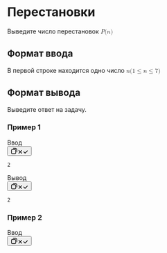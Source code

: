 <div class="Panel Panel_customScroll Panel_customScroll MainPage_MainPage-ProblemScrollPanel__mIj5_"><div data-simplebar="init" class="Scrollbar Panel-Scrollbar simplebar-scrollable-y" style="width: 458px; height: 597px;"><div class="simplebar-wrapper" style="margin: 0px;"><div class="simplebar-height-auto-observer-wrapper"><div class="simplebar-height-auto-observer"></div></div><div class="simplebar-mask"><div class="simplebar-offset" style="right: 0px; bottom: 0px;"><div class="simplebar-content-wrapper" tabindex="0" role="region" aria-label="scrollable content" style="height: 100%; overflow: hidden scroll;"><div class="simplebar-content" style="padding: 0px;"><div class="Problem_Problem__MgP8f MainPage_MainPage-Problem__h2Uqg MainPage_MainPage-TabContent__9qsJL"><div class="Problem_Problem-Wrapper__nqDY9"><div class="Problem_Problem-Head__Gccsv"><h1 class="Problem_Problem-Header__3kZF9"><span class="Text Text_weight_medium Problem_Problem-Title__r5Adh">Перестановки</span></h1></div><div><div><div class="Markdown Markdown_Markdown__l_EM0"><p class="Markdown_Markdown-Paragraph__u_qpb"><span class="Text Text_typography_body-long-m Text_weight_regular">Выведите число перестановок <!-- --><span><span class="katex"><span class="katex-mathml"><math xmlns="http://www.w3.org/1998/Math/MathML"><semantics><mrow><mi>P</mi><mo stretchy="false">(</mo><mi>n</mi><mo stretchy="false">)</mo></mrow><div><h2 class="ProblemStatement_ProblemStatement-Title__lnhuJ"><span class="Text Text_weight_medium">Формат ввода</span></h2><div><div class="Markdown Markdown_Markdown__l_EM0"><p class="Markdown_Markdown-Paragraph__u_qpb"><span class="Text Text_typography_body-long-m Text_weight_regular">В первой строке находится одно число <!-- --><span><span class="katex"><span class="katex-mathml"><math xmlns="http://www.w3.org/1998/Math/MathML"><semantics><mrow><mi>n</mi></mrow><!-- --> <!-- --><span><span class="katex"><span class="katex-mathml"><math xmlns="http://www.w3.org/1998/Math/MathML"><semantics><mrow><mo stretchy="false">(</mo><mn>1</mn><mo>≤</mo><mi>n</mi><mo>≤</mo><mn>7</mn><mo stretchy="false">)</mo></mrow><div><h2 class="ProblemStatement_ProblemStatement-Title__lnhuJ"><span class="Text Text_weight_medium">Формат вывода</span></h2><div><div class="Markdown Markdown_Markdown__l_EM0"><p class="Markdown_Markdown-Paragraph__u_qpb"><span class="Text Text_typography_body-long-m Text_weight_regular">Выведите ответ на задачу.</span></p></div></div></div><div><h3><span class="Text Text_typography_headline-xs Text_weight_medium">Пример 1</span></h3><div class="MarkdownStatementSample_MarkdownStatementSample___LX3V"><div class="CodeSnippet CodeSnippet_view_default undefined" data-testid="code-snippet"><div class="CodeSnippet-Header"><span>Ввод</span></div><div class="CodeSnippet-CopyWrapper"><button aria-label="Копировать в буфер обмена" type="button" class="Button2 Button2_size_s Button2_view_ghost CopyToClipbord CodeSnippet-Copy CodeSnippet-Copy_visually-hidden" autocomplete="off"><span class="Icon Icon_size_m Icon_hasGlyph_noFill Icon_sizeManagement_self Icon_glyph_copy Icon_hasGlyph_noFill Icon_sizeManagement_self Button2-Icon" aria-hidden="true"><svg width="16" height="16" viewBox="0 0 16 16" fill="none" xmlns="http://www.w3.org/2000/svg"><path fill-rule="evenodd" clip-rule="evenodd" d="M1 6.6C1 5.05361 2.2536 3.8 3.8 3.8H9.4C10.9464 3.8 12.2 5.0536 12.2 6.6V12.2C12.2 13.7464 10.9464 15 9.4 15H3.8C2.25361 15 1 13.7464 1 12.2V6.6ZM3.8 5.2C3.0268 5.2 2.4 5.8268 2.4 6.6V12.2C2.4 12.9732 3.0268 13.6 3.8 13.6H9.4C10.1732 13.6 10.8 12.9732 10.8 12.2V6.6C10.8 5.8268 10.1732 5.2 9.4 5.2H3.8Z" fill="currentColor"></path><path fill-rule="evenodd" clip-rule="evenodd" d="M14.3 10.8C14.6866 10.8 15 10.4866 15 10.1V5.9C15 3.19381 12.8062 1 10.1 1H5.9C5.5134 1 5.2 1.3134 5.2 1.7C5.2 2.0866 5.5134 2.4 5.9 2.4H10.1C12.033 2.4 13.6 3.967 13.6 5.9V10.1C13.6 10.4866 13.9134 10.8 14.3 10.8Z" fill="currentColor"></path></svg></span><span class="Button2-Text"><span class="Icon Icon_size_s Icon_hasGlyph_noFill Icon_sizeManagement_self Icon_glyph_close Icon_hasGlyph_noFill Icon_sizeManagement_self CopyToClipbord-StateIcon" aria-hidden="true"><svg width="12" height="12" viewBox="0 0 12 12" fill="none" xmlns="http://www.w3.org/2000/svg"><path d="M2.21869 8.71635C1.9258 9.00924 1.9258 9.48412 2.21869 9.77701C2.51159 10.0699 2.98646 10.0699 3.27935 9.77701L5.99791 7.05845L8.71647 9.77701C9.00936 10.0699 9.48424 10.0699 9.77713 9.77701C10.07 9.48412 10.07 9.00925 9.77713 8.71635L7.05857 5.99779L9.77713 3.27923C10.07 2.98634 10.07 2.51146 9.77713 2.21857C9.48424 1.92568 9.00936 1.92568 8.71647 2.21857L5.99791 4.93713L3.27935 2.21858C2.98646 1.92568 2.51159 1.92568 2.21869 2.21858C1.9258 2.51147 1.9258 2.98634 2.21869 3.27924L4.93725 5.99779L2.21869 8.71635Z" fill="currentColor"></path></svg></span><span class="Icon Icon_size_s Icon_hasGlyph_noFill Icon_sizeManagement_self Icon_glyph_check Icon_hasGlyph_noFill Icon_sizeManagement_self CopyToClipbord-StateIcon" aria-hidden="true"><svg width="12" height="12" viewBox="0 0 12 12" fill="none" xmlns="http://www.w3.org/2000/svg"><path d="M4.55585 9.41902C4.56019 9.42359 4.5646 9.42811 4.56908 9.43259C4.67268 9.53619 4.79905 9.60314 4.93207 9.63345C5.17526 9.68902 5.44077 9.6221 5.63017 9.43269C5.63583 9.42703 5.64138 9.4213 5.64683 9.41551L10.982 4.08038C11.2748 3.78749 11.2748 3.31261 10.982 3.01972C10.6891 2.72683 10.2142 2.72683 9.9213 3.01972L5.09958 7.84143L2.48053 5.22238C2.18763 4.92949 1.71276 4.92949 1.41987 5.22238C1.12697 5.51527 1.12697 5.99015 1.41987 6.28304L4.55585 9.41902Z" fill="currentColor"></path></svg></span></span></button></div><div class="CodeSnippet-Content"><pre class="CodeSnippet-Code" tabindex="-1"><code>2
</code></pre></div></div><div class="CodeSnippet CodeSnippet_view_default undefined" data-testid="code-snippet"><div class="CodeSnippet-Header"><span>Вывод</span></div><div class="CodeSnippet-CopyWrapper"><button aria-label="Копировать в буфер обмена" type="button" class="Button2 Button2_size_s Button2_view_ghost CopyToClipbord CodeSnippet-Copy CodeSnippet-Copy_visually-hidden" autocomplete="off"><span class="Icon Icon_size_m Icon_hasGlyph_noFill Icon_sizeManagement_self Icon_glyph_copy Icon_hasGlyph_noFill Icon_sizeManagement_self Button2-Icon" aria-hidden="true"><svg width="16" height="16" viewBox="0 0 16 16" fill="none" xmlns="http://www.w3.org/2000/svg"><path fill-rule="evenodd" clip-rule="evenodd" d="M1 6.6C1 5.05361 2.2536 3.8 3.8 3.8H9.4C10.9464 3.8 12.2 5.0536 12.2 6.6V12.2C12.2 13.7464 10.9464 15 9.4 15H3.8C2.25361 15 1 13.7464 1 12.2V6.6ZM3.8 5.2C3.0268 5.2 2.4 5.8268 2.4 6.6V12.2C2.4 12.9732 3.0268 13.6 3.8 13.6H9.4C10.1732 13.6 10.8 12.9732 10.8 12.2V6.6C10.8 5.8268 10.1732 5.2 9.4 5.2H3.8Z" fill="currentColor"></path><path fill-rule="evenodd" clip-rule="evenodd" d="M14.3 10.8C14.6866 10.8 15 10.4866 15 10.1V5.9C15 3.19381 12.8062 1 10.1 1H5.9C5.5134 1 5.2 1.3134 5.2 1.7C5.2 2.0866 5.5134 2.4 5.9 2.4H10.1C12.033 2.4 13.6 3.967 13.6 5.9V10.1C13.6 10.4866 13.9134 10.8 14.3 10.8Z" fill="currentColor"></path></svg></span><span class="Button2-Text"><span class="Icon Icon_size_s Icon_hasGlyph_noFill Icon_sizeManagement_self Icon_glyph_close Icon_hasGlyph_noFill Icon_sizeManagement_self CopyToClipbord-StateIcon" aria-hidden="true"><svg width="12" height="12" viewBox="0 0 12 12" fill="none" xmlns="http://www.w3.org/2000/svg"><path d="M2.21869 8.71635C1.9258 9.00924 1.9258 9.48412 2.21869 9.77701C2.51159 10.0699 2.98646 10.0699 3.27935 9.77701L5.99791 7.05845L8.71647 9.77701C9.00936 10.0699 9.48424 10.0699 9.77713 9.77701C10.07 9.48412 10.07 9.00925 9.77713 8.71635L7.05857 5.99779L9.77713 3.27923C10.07 2.98634 10.07 2.51146 9.77713 2.21857C9.48424 1.92568 9.00936 1.92568 8.71647 2.21857L5.99791 4.93713L3.27935 2.21858C2.98646 1.92568 2.51159 1.92568 2.21869 2.21858C1.9258 2.51147 1.9258 2.98634 2.21869 3.27924L4.93725 5.99779L2.21869 8.71635Z" fill="currentColor"></path></svg></span><span class="Icon Icon_size_s Icon_hasGlyph_noFill Icon_sizeManagement_self Icon_glyph_check Icon_hasGlyph_noFill Icon_sizeManagement_self CopyToClipbord-StateIcon" aria-hidden="true"><svg width="12" height="12" viewBox="0 0 12 12" fill="none" xmlns="http://www.w3.org/2000/svg"><path d="M4.55585 9.41902C4.56019 9.42359 4.5646 9.42811 4.56908 9.43259C4.67268 9.53619 4.79905 9.60314 4.93207 9.63345C5.17526 9.68902 5.44077 9.6221 5.63017 9.43269C5.63583 9.42703 5.64138 9.4213 5.64683 9.41551L10.982 4.08038C11.2748 3.78749 11.2748 3.31261 10.982 3.01972C10.6891 2.72683 10.2142 2.72683 9.9213 3.01972L5.09958 7.84143L2.48053 5.22238C2.18763 4.92949 1.71276 4.92949 1.41987 5.22238C1.12697 5.51527 1.12697 5.99015 1.41987 6.28304L4.55585 9.41902Z" fill="currentColor"></path></svg></span></span></button></div><div class="CodeSnippet-Content"><pre class="CodeSnippet-Code" tabindex="-1"><code>2
</code></pre></div></div></div></div><div><h3><span class="Text Text_typography_headline-xs Text_weight_medium">Пример 2</span></h3><div class="MarkdownStatementSample_MarkdownStatementSample___LX3V"><div class="CodeSnippet CodeSnippet_view_default undefined" data-testid="code-snippet"><div class="CodeSnippet-Header"><span>Ввод</span></div><div class="CodeSnippet-CopyWrapper"><button aria-label="Копировать в буфер обмена" type="button" class="Button2 Button2_size_s Button2_view_ghost CopyToClipbord CodeSnippet-Copy CodeSnippet-Copy_visually-hidden" autocomplete="off"><span class="Icon Icon_size_m Icon_hasGlyph_noFill Icon_sizeManagement_self Icon_glyph_copy Icon_hasGlyph_noFill Icon_sizeManagement_self Button2-Icon" aria-hidden="true"><svg width="16" height="16" viewBox="0 0 16 16" fill="none" xmlns="http://www.w3.org/2000/svg"><path fill-rule="evenodd" clip-rule="evenodd" d="M1 6.6C1 5.05361 2.2536 3.8 3.8 3.8H9.4C10.9464 3.8 12.2 5.0536 12.2 6.6V12.2C12.2 13.7464 10.9464 15 9.4 15H3.8C2.25361 15 1 13.7464 1 12.2V6.6ZM3.8 5.2C3.0268 5.2 2.4 5.8268 2.4 6.6V12.2C2.4 12.9732 3.0268 13.6 3.8 13.6H9.4C10.1732 13.6 10.8 12.9732 10.8 12.2V6.6C10.8 5.8268 10.1732 5.2 9.4 5.2H3.8Z" fill="currentColor"></path><path fill-rule="evenodd" clip-rule="evenodd" d="M14.3 10.8C14.6866 10.8 15 10.4866 15 10.1V5.9C15 3.19381 12.8062 1 10.1 1H5.9C5.5134 1 5.2 1.3134 5.2 1.7C5.2 2.0866 5.5134 2.4 5.9 2.4H10.1C12.033 2.4 13.6 3.967 13.6 5.9V10.1C13.6 10.4866 13.9134 10.8 14.3 10.8Z" fill="currentColor"></path></svg></span><span class="Button2-Text"><span class="Icon Icon_size_s Icon_hasGlyph_noFill Icon_sizeManagement_self Icon_glyph_close Icon_hasGlyph_noFill Icon_sizeManagement_self CopyToClipbord-StateIcon" aria-hidden="true"><svg width="12" height="12" viewBox="0 0 12 12" fill="none" xmlns="http://www.w3.org/2000/svg"><path d="M2.21869 8.71635C1.9258 9.00924 1.9258 9.48412 2.21869 9.77701C2.51159 10.0699 2.98646 10.0699 3.27935 9.77701L5.99791 7.05845L8.71647 9.77701C9.00936 10.0699 9.48424 10.0699 9.77713 9.77701C10.07 9.48412 10.07 9.00925 9.77713 8.71635L7.05857 5.99779L9.77713 3.27923C10.07 2.98634 10.07 2.51146 9.77713 2.21857C9.48424 1.92568 9.00936 1.92568 8.71647 2.21857L5.99791 4.93713L3.27935 2.21858C2.98646 1.92568 2.51159 1.92568 2.21869 2.21858C1.9258 2.51147 1.9258 2.98634 2.21869 3.27924L4.93725 5.99779L2.21869 8.71635Z" fill="currentColor"></path></svg></span><span class="Icon Icon_size_s Icon_hasGlyph_noFill Icon_sizeManagement_self Icon_glyph_check Icon_hasGlyph_noFill Icon_sizeManagement_self CopyToClipbord-StateIcon" aria-hidden="true"><svg width="12" height="12" viewBox="0 0 12 12" fill="none" xmlns="http://www.w3.org/2000/svg"><path d="M4.55585 9.41902C4.56019 9.42359 4.5646 9.42811 4.56908 9.43259C4.67268 9.53619 4.79905 9.60314 4.93207 9.63345C5.17526 9.68902 5.44077 9.6221 5.63017 9.43269C5.63583 9.42703 5.64138 9.4213 5.64683 9.41551L10.982 4.08038C11.2748 3.78749 11.2748 3.31261 10.982 3.01972C10.6891 2.72683 10.2142 2.72683 9.9213 3.01972L5.09958 7.84143L2.48053 5.22238C2.18763 4.92949 1.71276 4.92949 1.41987 5.22238C1.12697 5.51527 1.12697 5.99015 1.41987 6.28304L4.55585 9.41902Z" fill="currentColor"></path></svg></span></span></button></div><div class="CodeSnippet-Content"><pre class="CodeSnippet-Code" tabindex="-1"><code>1
</code></pre></div></div><div class="CodeSnippet CodeSnippet_view_default undefined" data-testid="code-snippet"><div class="CodeSnippet-Header"><span>Вывод</span></div><div class="CodeSnippet-CopyWrapper"><button aria-label="Копировать в буфер обмена" type="button" class="Button2 Button2_size_s Button2_view_ghost CopyToClipbord CodeSnippet-Copy CodeSnippet-Copy_visually-hidden" autocomplete="off"><span class="Icon Icon_size_m Icon_hasGlyph_noFill Icon_sizeManagement_self Icon_glyph_copy Icon_hasGlyph_noFill Icon_sizeManagement_self Button2-Icon" aria-hidden="true"><svg width="16" height="16" viewBox="0 0 16 16" fill="none" xmlns="http://www.w3.org/2000/svg"><path fill-rule="evenodd" clip-rule="evenodd" d="M1 6.6C1 5.05361 2.2536 3.8 3.8 3.8H9.4C10.9464 3.8 12.2 5.0536 12.2 6.6V12.2C12.2 13.7464 10.9464 15 9.4 15H3.8C2.25361 15 1 13.7464 1 12.2V6.6ZM3.8 5.2C3.0268 5.2 2.4 5.8268 2.4 6.6V12.2C2.4 12.9732 3.0268 13.6 3.8 13.6H9.4C10.1732 13.6 10.8 12.9732 10.8 12.2V6.6C10.8 5.8268 10.1732 5.2 9.4 5.2H3.8Z" fill="currentColor"></path><path fill-rule="evenodd" clip-rule="evenodd" d="M14.3 10.8C14.6866 10.8 15 10.4866 15 10.1V5.9C15 3.19381 12.8062 1 10.1 1H5.9C5.5134 1 5.2 1.3134 5.2 1.7C5.2 2.0866 5.5134 2.4 5.9 2.4H10.1C12.033 2.4 13.6 3.967 13.6 5.9V10.1C13.6 10.4866 13.9134 10.8 14.3 10.8Z" fill="currentColor"></path></svg></span><span class="Button2-Text"><span class="Icon Icon_size_s Icon_hasGlyph_noFill Icon_sizeManagement_self Icon_glyph_close Icon_hasGlyph_noFill Icon_sizeManagement_self CopyToClipbord-StateIcon" aria-hidden="true"><svg width="12" height="12" viewBox="0 0 12 12" fill="none" xmlns="http://www.w3.org/2000/svg"><path d="M2.21869 8.71635C1.9258 9.00924 1.9258 9.48412 2.21869 9.77701C2.51159 10.0699 2.98646 10.0699 3.27935 9.77701L5.99791 7.05845L8.71647 9.77701C9.00936 10.0699 9.48424 10.0699 9.77713 9.77701C10.07 9.48412 10.07 9.00925 9.77713 8.71635L7.05857 5.99779L9.77713 3.27923C10.07 2.98634 10.07 2.51146 9.77713 2.21857C9.48424 1.92568 9.00936 1.92568 8.71647 2.21857L5.99791 4.93713L3.27935 2.21858C2.98646 1.92568 2.51159 1.92568 2.21869 2.21858C1.9258 2.51147 1.9258 2.98634 2.21869 3.27924L4.93725 5.99779L2.21869 8.71635Z" fill="currentColor"></path></svg></span><span class="Icon Icon_size_s Icon_hasGlyph_noFill Icon_sizeManagement_self Icon_glyph_check Icon_hasGlyph_noFill Icon_sizeManagement_self CopyToClipbord-StateIcon" aria-hidden="true"><svg width="12" height="12" viewBox="0 0 12 12" fill="none" xmlns="http://www.w3.org/2000/svg"><path d="M4.55585 9.41902C4.56019 9.42359 4.5646 9.42811 4.56908 9.43259C4.67268 9.53619 4.79905 9.60314 4.93207 9.63345C5.17526 9.68902 5.44077 9.6221 5.63017 9.43269C5.63583 9.42703 5.64138 9.4213 5.64683 9.41551L10.982 4.08038C11.2748 3.78749 11.2748 3.31261 10.982 3.01972C10.6891 2.72683 10.2142 2.72683 9.9213 3.01972L5.09958 7.84143L2.48053 5.22238C2.18763 4.92949 1.71276 4.92949 1.41987 5.22238C1.12697 5.51527 1.12697 5.99015 1.41987 6.28304L4.55585 9.41902Z" fill="currentColor"></path></svg></span></span></button></div><div class="CodeSnippet-Content"><pre class="CodeSnippet-Code" tabindex="-1"><code>1
</code></pre></div></div></div></div><div><h3><span class="Text Text_typography_headline-xs Text_weight_medium">Пример 3</span></h3><div class="MarkdownStatementSample_MarkdownStatementSample___LX3V"><div class="CodeSnippet CodeSnippet_view_default undefined" data-testid="code-snippet"><div class="CodeSnippet-Header"><span>Ввод</span></div><div class="CodeSnippet-CopyWrapper"><button aria-label="Копировать в буфер обмена" type="button" class="Button2 Button2_size_s Button2_view_ghost CopyToClipbord CodeSnippet-Copy CodeSnippet-Copy_visually-hidden" autocomplete="off"><span class="Icon Icon_size_m Icon_hasGlyph_noFill Icon_sizeManagement_self Icon_glyph_copy Icon_hasGlyph_noFill Icon_sizeManagement_self Button2-Icon" aria-hidden="true"><svg width="16" height="16" viewBox="0 0 16 16" fill="none" xmlns="http://www.w3.org/2000/svg"><path fill-rule="evenodd" clip-rule="evenodd" d="M1 6.6C1 5.05361 2.2536 3.8 3.8 3.8H9.4C10.9464 3.8 12.2 5.0536 12.2 6.6V12.2C12.2 13.7464 10.9464 15 9.4 15H3.8C2.25361 15 1 13.7464 1 12.2V6.6ZM3.8 5.2C3.0268 5.2 2.4 5.8268 2.4 6.6V12.2C2.4 12.9732 3.0268 13.6 3.8 13.6H9.4C10.1732 13.6 10.8 12.9732 10.8 12.2V6.6C10.8 5.8268 10.1732 5.2 9.4 5.2H3.8Z" fill="currentColor"></path><path fill-rule="evenodd" clip-rule="evenodd" d="M14.3 10.8C14.6866 10.8 15 10.4866 15 10.1V5.9C15 3.19381 12.8062 1 10.1 1H5.9C5.5134 1 5.2 1.3134 5.2 1.7C5.2 2.0866 5.5134 2.4 5.9 2.4H10.1C12.033 2.4 13.6 3.967 13.6 5.9V10.1C13.6 10.4866 13.9134 10.8 14.3 10.8Z" fill="currentColor"></path></svg></span><span class="Button2-Text"><span class="Icon Icon_size_s Icon_hasGlyph_noFill Icon_sizeManagement_self Icon_glyph_close Icon_hasGlyph_noFill Icon_sizeManagement_self CopyToClipbord-StateIcon" aria-hidden="true"><svg width="12" height="12" viewBox="0 0 12 12" fill="none" xmlns="http://www.w3.org/2000/svg"><path d="M2.21869 8.71635C1.9258 9.00924 1.9258 9.48412 2.21869 9.77701C2.51159 10.0699 2.98646 10.0699 3.27935 9.77701L5.99791 7.05845L8.71647 9.77701C9.00936 10.0699 9.48424 10.0699 9.77713 9.77701C10.07 9.48412 10.07 9.00925 9.77713 8.71635L7.05857 5.99779L9.77713 3.27923C10.07 2.98634 10.07 2.51146 9.77713 2.21857C9.48424 1.92568 9.00936 1.92568 8.71647 2.21857L5.99791 4.93713L3.27935 2.21858C2.98646 1.92568 2.51159 1.92568 2.21869 2.21858C1.9258 2.51147 1.9258 2.98634 2.21869 3.27924L4.93725 5.99779L2.21869 8.71635Z" fill="currentColor"></path></svg></span><span class="Icon Icon_size_s Icon_hasGlyph_noFill Icon_sizeManagement_self Icon_glyph_check Icon_hasGlyph_noFill Icon_sizeManagement_self CopyToClipbord-StateIcon" aria-hidden="true"><svg width="12" height="12" viewBox="0 0 12 12" fill="none" xmlns="http://www.w3.org/2000/svg"><path d="M4.55585 9.41902C4.56019 9.42359 4.5646 9.42811 4.56908 9.43259C4.67268 9.53619 4.79905 9.60314 4.93207 9.63345C5.17526 9.68902 5.44077 9.6221 5.63017 9.43269C5.63583 9.42703 5.64138 9.4213 5.64683 9.41551L10.982 4.08038C11.2748 3.78749 11.2748 3.31261 10.982 3.01972C10.6891 2.72683 10.2142 2.72683 9.9213 3.01972L5.09958 7.84143L2.48053 5.22238C2.18763 4.92949 1.71276 4.92949 1.41987 5.22238C1.12697 5.51527 1.12697 5.99015 1.41987 6.28304L4.55585 9.41902Z" fill="currentColor"></path></svg></span></span></button></div><div class="CodeSnippet-Content"><pre class="CodeSnippet-Code" tabindex="-1"><code>3
</code></pre></div></div><div class="CodeSnippet CodeSnippet_view_default undefined" data-testid="code-snippet"><div class="CodeSnippet-Header"><span>Вывод</span></div><div class="CodeSnippet-CopyWrapper"><button aria-label="Копировать в буфер обмена" type="button" class="Button2 Button2_size_s Button2_view_ghost CopyToClipbord CodeSnippet-Copy CodeSnippet-Copy_visually-hidden" autocomplete="off"><span class="Icon Icon_size_m Icon_hasGlyph_noFill Icon_sizeManagement_self Icon_glyph_copy Icon_hasGlyph_noFill Icon_sizeManagement_self Button2-Icon" aria-hidden="true"><svg width="16" height="16" viewBox="0 0 16 16" fill="none" xmlns="http://www.w3.org/2000/svg"><path fill-rule="evenodd" clip-rule="evenodd" d="M1 6.6C1 5.05361 2.2536 3.8 3.8 3.8H9.4C10.9464 3.8 12.2 5.0536 12.2 6.6V12.2C12.2 13.7464 10.9464 15 9.4 15H3.8C2.25361 15 1 13.7464 1 12.2V6.6ZM3.8 5.2C3.0268 5.2 2.4 5.8268 2.4 6.6V12.2C2.4 12.9732 3.0268 13.6 3.8 13.6H9.4C10.1732 13.6 10.8 12.9732 10.8 12.2V6.6C10.8 5.8268 10.1732 5.2 9.4 5.2H3.8Z" fill="currentColor"></path><path fill-rule="evenodd" clip-rule="evenodd" d="M14.3 10.8C14.6866 10.8 15 10.4866 15 10.1V5.9C15 3.19381 12.8062 1 10.1 1H5.9C5.5134 1 5.2 1.3134 5.2 1.7C5.2 2.0866 5.5134 2.4 5.9 2.4H10.1C12.033 2.4 13.6 3.967 13.6 5.9V10.1C13.6 10.4866 13.9134 10.8 14.3 10.8Z" fill="currentColor"></path></svg></span><span class="Button2-Text"><span class="Icon Icon_size_s Icon_hasGlyph_noFill Icon_sizeManagement_self Icon_glyph_close Icon_hasGlyph_noFill Icon_sizeManagement_self CopyToClipbord-StateIcon" aria-hidden="true"><svg width="12" height="12" viewBox="0 0 12 12" fill="none" xmlns="http://www.w3.org/2000/svg"><path d="M2.21869 8.71635C1.9258 9.00924 1.9258 9.48412 2.21869 9.77701C2.51159 10.0699 2.98646 10.0699 3.27935 9.77701L5.99791 7.05845L8.71647 9.77701C9.00936 10.0699 9.48424 10.0699 9.77713 9.77701C10.07 9.48412 10.07 9.00925 9.77713 8.71635L7.05857 5.99779L9.77713 3.27923C10.07 2.98634 10.07 2.51146 9.77713 2.21857C9.48424 1.92568 9.00936 1.92568 8.71647 2.21857L5.99791 4.93713L3.27935 2.21858C2.98646 1.92568 2.51159 1.92568 2.21869 2.21858C1.9258 2.51147 1.9258 2.98634 2.21869 3.27924L4.93725 5.99779L2.21869 8.71635Z" fill="currentColor"></path></svg></span><span class="Icon Icon_size_s Icon_hasGlyph_noFill Icon_sizeManagement_self Icon_glyph_check Icon_hasGlyph_noFill Icon_sizeManagement_self CopyToClipbord-StateIcon" aria-hidden="true"><svg width="12" height="12" viewBox="0 0 12 12" fill="none" xmlns="http://www.w3.org/2000/svg"><path d="M4.55585 9.41902C4.56019 9.42359 4.5646 9.42811 4.56908 9.43259C4.67268 9.53619 4.79905 9.60314 4.93207 9.63345C5.17526 9.68902 5.44077 9.6221 5.63017 9.43269C5.63583 9.42703 5.64138 9.4213 5.64683 9.41551L10.982 4.08038C11.2748 3.78749 11.2748 3.31261 10.982 3.01972C10.6891 2.72683 10.2142 2.72683 9.9213 3.01972L5.09958 7.84143L2.48053 5.22238C2.18763 4.92949 1.71276 4.92949 1.41987 5.22238C1.12697 5.51527 1.12697 5.99015 1.41987 6.28304L4.55585 9.41902Z" fill="currentColor"></path></svg></span></span></button></div><div class="CodeSnippet-Content"><pre class="CodeSnippet-Code" tabindex="-1"><code>6
</code></pre></div></div></div></div><div class="MarkdownStatementLimits_MarkdownStatementLimits__mq_Mq"><div class="MarkdownStatementLimits_MarkdownStatementLimits-Limit__qRgq7"><div class="MarkdownStatementLimits_MarkdownStatementLimits-LimitTitle___afaQ"><span class="Text Text_typography_subheader-s Text_weight_medium">Ограничение памяти</span></div><div><span class="Text Text_weight_regular">256.0 Мб</span></div></div><div class="MarkdownStatementLimits_MarkdownStatementLimits-Limit__qRgq7"><div class="MarkdownStatementLimits_MarkdownStatementLimits-LimitTitle___afaQ"><span class="Text Text_typography_subheader-s Text_weight_medium">Ограничение времени</span></div><div><span class="Text Text_weight_regular">1<!-- -->&nbsp;<!-- -->с</span></div></div><div class="MarkdownStatementLimits_MarkdownStatementLimits-Limit__qRgq7"><div class="MarkdownStatementLimits_MarkdownStatementLimits-LimitTitle___afaQ"><span class="Text Text_typography_subheader-s Text_weight_medium">Ввод</span></div><div><span class="Text Text_weight_regular">стандартный ввод или input.txt</span></div></div><div class="MarkdownStatementLimits_MarkdownStatementLimits-Limit__qRgq7"><div class="MarkdownStatementLimits_MarkdownStatementLimits-LimitTitle___afaQ"><span class="Text Text_typography_subheader-s Text_weight_medium">Вывод</span></div><div><span class="Text Text_weight_regular">стандартный вывод или output.txt</span></div></div></div></div></div></div></div></div></div></div><div class="simplebar-placeholder" style="width: 458px; height: 1267px;"></div></div><div class="simplebar-track simplebar-horizontal" style="visibility: hidden;"><div class="simplebar-scrollbar" style="width: 0px; display: none;"></div></div><div class="simplebar-track simplebar-vertical" style="visibility: visible;"><div class="simplebar-scrollbar" style="height: 281px; transform: translate3d(0px, 0px, 0px); display: block;"></div></div></div></div>
